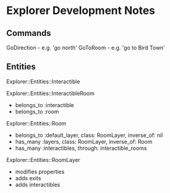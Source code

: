 # Explorer Development Notes

## Commands

GoDirection - e.g. 'go north'
GoToRoom - e.g. 'go to Bird Town'

## Entities

Explorer::Entities::Interactible

Explorer::Entities::InteractibleRoom
  - belongs_to :interactible
  - belongs_to :room

Explorer::Entities::Room
  - belongs_to :default_layer, class: RoomLayer, inverse_of: nil
  - has_many :layers, class: RoomLayer, inverse_of: Room
  - has_many :interactibles, through: interactible_rooms

Explorer::Entities::RoomLayer
  - modifies properties
  - adds exits
  - adds interactibles

